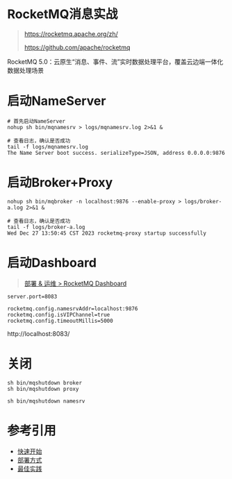 

RocketMQ消息实战
======
> https://rocketmq.apache.org/zh/
>
> https://github.com/apache/rocketmq

RocketMQ 5.0：云原生“消息、事件、流”实时数据处理平台，覆盖云边端一体化数据处理场景


# 启动NameServer
```shell
# 首先启动NameServer
nohup sh bin/mqnamesrv > logs/mqnamesrv.log 2>&1 & 

# 查看日志，确认是否成功
tail -f logs/mqnamesrv.log
The Name Server boot success. serializeType=JSON, address 0.0.0.0:9876
```


# 启动Broker+Proxy
```shell
nohup sh bin/mqbroker -n localhost:9876 --enable-proxy > logs/broker-a.log 2>&1 & 

# 查看日志，确认是否成功
tail -f logs/broker-a.log
Wed Dec 27 13:50:45 CST 2023 rocketmq-proxy startup successfully
```


# 启动Dashboard
> [部署 & 运维 > RocketMQ Dashboard](https://rocketmq.apache.org/zh/docs/deploymentOperations/04Dashboard/)

```properties
server.port=8083

rocketmq.config.namesrvAddr=localhost:9876
rocketmq.config.isVIPChannel=true
rocketmq.config.timeoutMillis=5000
```

http://localhost:8083/


# 关闭
```shell
sh bin/mqshutdown broker
sh bin/mqshutdown proxy

sh bin/mqshutdown namesrv
```


# 参考引用
* [快速开始](https://rocketmq.apache.org/zh/docs/quickStart/01quickstart)
* [部署方式](https://rocketmq.apache.org/zh/docs/deploymentOperations/01deploy/)
* [最佳实践](https://rocketmq-1.gitbook.io/rocketmq-connector/kai-fa-zhe-zhong-xin/zui-jia-shi-jian)

